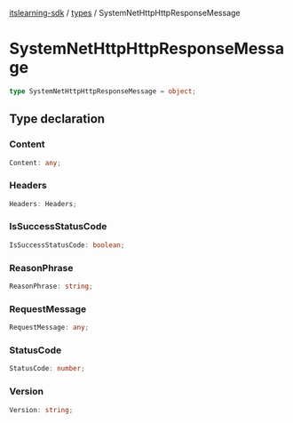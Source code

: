 [itslearning-sdk](../../modules.md) / [types](../index.md) / SystemNetHttpHttpResponseMessage

# SystemNetHttpHttpResponseMessage

```ts
type SystemNetHttpHttpResponseMessage = object;
```

## Type declaration

### Content

```ts
Content: any;
```

### Headers

```ts
Headers: Headers;
```

### IsSuccessStatusCode

```ts
IsSuccessStatusCode: boolean;
```

### ReasonPhrase

```ts
ReasonPhrase: string;
```

### RequestMessage

```ts
RequestMessage: any;
```

### StatusCode

```ts
StatusCode: number;
```

### Version

```ts
Version: string;
```
